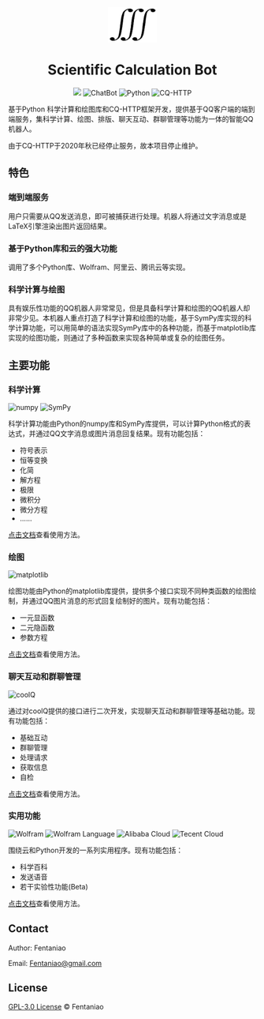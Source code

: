<p align="center">
 <img width="100px" src="README.assets/logo.png"  align="center" />
  <h1 align="center">Scientific Calculation Bot</h2>
</p>
<p align="center">
    <img src="https://img.shields.io/github/v/release/fentaniao/ScientificCalculationBot?&color=blue&logo=hack-the-box" />
    <img alt="ChatBot" src="https://img.shields.io/badge/-ChatBot-3572A5?style=flat&logo=ChatBot&logoColor=white" />
    <img alt="Python" src="https://img.shields.io/badge/-Python-3572A5?style=flat&logo=python&logoColor=white" />
    <img alt="CQ-HTTP" src="https://img.shields.io/badge/-CQ--HTTP-3572A5?style=flat&logo=tencentqq&logoColor=white" />
</p>
基于Python 科学计算和绘图库和CQ-HTTP框架开发，提供基于QQ客户端的端到端服务，集科学计算、绘图、排版、聊天互动、群聊管理等功能为一体的智能QQ机器人。

由于CQ-HTTP于2020年秋已经停止服务，故本项目停止维护。

## 特色

### 端到端服务

用户只需要从QQ发送消息，即可被捕获进行处理。机器人将通过文字消息或是LaTeX引擎渲染出图片返回结果。

### 基于Python库和云的强大功能

调用了多个Python库、Wolfram、阿里云、腾讯云等实现。

### 科学计算与绘图

具有娱乐性功能的QQ机器人非常常见，但是具备科学计算和绘图的QQ机器人却非常少见。本机器人重点打造了科学计算和绘图的功能，基于SymPy库实现的科学计算功能，可以用简单的语法实现SymPy库中的各种功能，而基于matplotlib库实现的绘图功能，则通过了多种函数来实现各种简单或复杂的绘图任务。

## 主要功能

### 科学计算

<p>
    <img alt="numpy" src="https://img.shields.io/badge/package-numpy-3572A5?style=flat&logoColor=white" />
    <img alt="SymPy" src="https://img.shields.io/badge/package-SymPy-3572A5?style=flat&logoColor=white" />
</p>
科学计算功能由Python的numpy库和SymPy库提供，可以计算Python格式的表达式，并通过QQ文字消息或图片消息回复结果。现有功能包括：

- 符号表示
- 恒等变换
- 化简
- 解方程
- 极限
- 微积分
- 微分方程
- ......

[点击文档](https://github.com/Fentaniao/ScientificCalculationBot/blob/main/doc/ScientificCalculation.md)查看使用方法。

### 绘图

<p>
	<img alt="matplotlib" src="https://img.shields.io/badge/package-matplotlib-3572A5?style=flat&logoColor=white" />
</p>
绘图功能由Python的matplotlib库提供，提供多个接口实现不同种类函数的绘图绘制，并通过QQ图片消息的形式回复绘制好的图片。现有功能包括：

- 一元显函数
- 二元隐函数
- 参数方程

[点击文档](https://github.com/Fentaniao/ScientificCalculationBot/blob/main/doc/Plot.md)查看使用方法。

### 聊天互动和群聊管理

<p>
    <img alt="coolQ" src="https://img.shields.io/badge/-coolQ-3572A5?style=flat&logo=tencentqq&logoColor=white" />
</p>

通过对coolQ提供的接口进行二次开发，实现聊天互动和群聊管理等基础功能。现有功能包括：

- 基础互动
- 群聊管理
- 处理请求
- 获取信息
- 自检

[点击文档](https://github.com/Fentaniao/ScientificCalculationBot/blob/main/doc/Interaction.md)查看使用方法。

### 实用功能

<p>
    <img alt="Wolfram" src="https://img.shields.io/badge/-Wolfram-3572A5?style=flat&logo=Wolfram&logoColor=white" />
    <img alt="Wolfram Language" src="https://img.shields.io/badge/-Wolfram_Language-3572A5?style=flat&logo=WolframLanguage&logoColor=white" />
    <img alt="Alibaba Cloud" src="https://img.shields.io/badge/-Alibaba_Cloud-3572A5?style=flat&logo=AlibabaCloud&logoColor=white" />
    <img alt="Tecent Cloud" src="https://img.shields.io/badge/-Tecent_Cloud-3572A5?style=flat&logo=tencentqq&logoColor=white" />
</p>
围绕云和Python开发的一系列实用程序。现有功能包括：

- 科学百科
- 发送语音
- 若干实验性功能(Beta)

[点击文档](https://github.com/Fentaniao/ScientificCalculationBot/blob/main/doc/Utilities.md)查看使用方法。

## Contact

Author: Fentaniao

Email: [Fentaniao@gmail.com](mailto:Fentaniao@gmail.com)

## License

[GPL-3.0 License](https://github.com/Fentaniao/ScientificCalculationBot/blob/main/LICENSE) © Fentaniao
